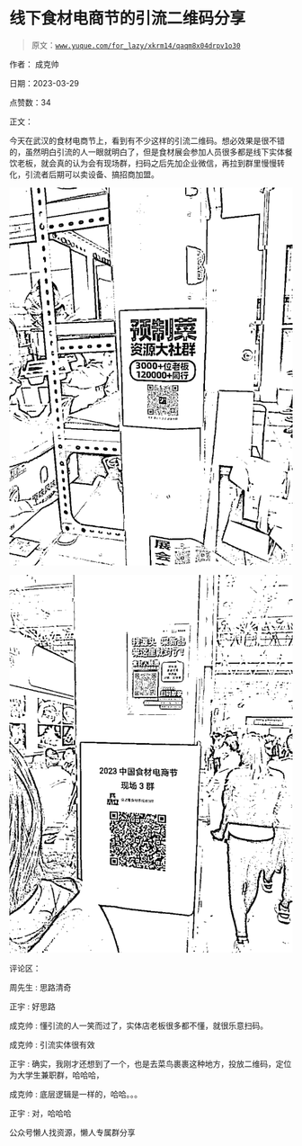# 线下食材电商节的引流二维码分享

> 原文：[`www.yuque.com/for_lazy/xkrm14/qaqm8x04drpv1o30`](https://www.yuque.com/for_lazy/xkrm14/qaqm8x04drpv1o30)



作者： 成克帅



日期：2023-03-29



点赞数：34



正文：



今天在武汉的食材电商节上，看到有不少这样的引流二维码。想必效果是很不错的，虽然明白引流的人一眼就明白了，但是食材展会参加人员很多都是线下实体餐饮老板，就会真的认为会有现场群，扫码之后先加企业微信，再拉到群里慢慢转化，引流者后期可以卖设备、搞招商加盟。



![](img/2f39e4a401386236cafa103ad006fea0.png)



![](img/6b5d64085b5fbdfe639045fee50d3385.png)



评论区：



周先生 : 思路清奇



正宇 : 好思路



成克帅 : 懂引流的人一笑而过了，实体店老板很多都不懂，就很乐意扫码。



成克帅 : 引流实体很有效



正宇 : 确实，我刚才还想到了一个，也是去菜鸟裹裹这种地方，投放二维码，定位为大学生兼职群，哈哈哈，



成克帅 : 底层逻辑是一样的，哈哈。。。



正宇 : 对，哈哈哈



公众号懒人找资源，懒人专属群分享

